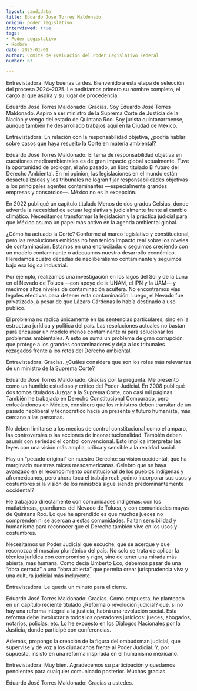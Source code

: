 ```yaml
---
layout: candidato
title: Eduardo José Torres Maldonado
origin: poder legislativo
interviewed: true
tags:
- Poder Legislativo
- Hombre
date: 2025-01-01
author: Comité de Evaluación del Poder Legislativo Federal
number: 63

---
```


Entrevistadora: Muy buenas tardes. Bienvenido a esta etapa de selección del proceso 2024–2025. Le pediríamos primero su nombre completo, el cargo al que aspira y su lugar de procedencia.

Eduardo José Torres Maldonado: Gracias. Soy Eduardo José Torres Maldonado. Aspiro a ser ministro de la Suprema Corte de Justicia de la Nación y vengo del estado de Quintana Roo. Soy jurista quintanarroense, aunque también he desarrollado trabajos aquí en la Ciudad de México.

Entrevistadora: En relación con la responsabilidad objetiva, ¿podría hablar sobre casos que haya resuelto la Corte en materia ambiental?

Eduardo José Torres Maldonado: El tema de responsabilidad objetiva en cuestiones medioambientales es de gran impacto global actualmente. Tuve la oportunidad de prologar, el año pasado, un libro titulado El futuro del Derecho Ambiental. En mi opinión, las legislaciones en el mundo están desactualizadas y los tribunales no logran fijar responsabilidades objetivas a los principales agentes contaminantes —especialmente grandes empresas y consorcios—. México no es la excepción.

En 2022 publiqué un capítulo titulado Menos de dos grados Celsius, donde advertía la necesidad de actuar legislativa y judicialmente frente al cambio climático. Necesitamos transformar la legislación y la práctica judicial para que México asuma un papel más activo en la agenda ambiental global.

¿Cómo ha actuado la Corte? Conforme al marco legislativo y constitucional, pero las resoluciones emitidas no han tenido impacto real sobre los niveles de contaminación. Estamos en una encrucijada: o seguimos creciendo con un modelo contaminante o adecuamos nuestro desarrollo económico. Heredamos cuatro décadas de neoliberalismo contaminante y seguimos bajo esa lógica industrial.

Por ejemplo, realizamos una investigación en los lagos del Sol y de la Luna en el Nevado de Toluca —con apoyo de la UNAM, el IPN y la UAM— y medimos altos niveles de contaminación acuífera. No encontramos vías legales efectivas para detener esta contaminación. Luego, el Nevado fue privatizado, a pesar de que Lázaro Cárdenas lo había destinado a uso público.

El problema no radica únicamente en las sentencias particulares, sino en la estructura jurídica y política del país. Las resoluciones actuales no bastan para encausar un modelo menos contaminante ni para solucionar los problemas ambientales. A esto se suma un problema de gran corrupción, que protege a los grandes contaminadores y deja a los tribunales rezagados frente a los retos del Derecho ambiental.

Entrevistadora: Gracias. ¿Cuáles considera que son los roles más relevantes de un ministro de la Suprema Corte?

Eduardo José Torres Maldonado: Gracias por la pregunta. Me presento como un humilde estudioso y crítico del Poder Judicial. En 2008 publiqué dos tomos titulados Juzgar a la Suprema Corte, con casi mil páginas. También he trabajado en Derecho Constitucional Comparado, pero enfocándonos en México, considero que los ministros deben transitar de un pasado neoliberal y tecnocrático hacia un presente y futuro humanista, más cercano a las personas.

No deben limitarse a los medios de control constitucional como el amparo, las controversias o las acciones de inconstitucionalidad. También deben asumir con seriedad el control convencional. Esto implica interpretar las leyes con una visión más amplia, crítica y sensible a la realidad social.

Hay un “pecado original” en nuestro Derecho: su visión occidental, que ha marginado nuestras raíces mesoamericanas. Celebro que se haya avanzado en el reconocimiento constitucional de los pueblos indígenas y afromexicanos, pero ahora toca el trabajo real: ¿cómo incorporar sus usos y costumbres si la visión de los ministros sigue siendo predominantemente occidental?

He trabajado directamente con comunidades indígenas: con los matlatzincas, guardianes del Nevado de Toluca, y con comunidades mayas de Quintana Roo. Lo que he aprendido es que muchos jueces no comprenden ni se acercan a estas comunidades. Faltan sensibilidad y humanismo para reconocer que el Derecho también vive en los usos y costumbres.

Necesitamos un Poder Judicial que escuche, que se acerque y que reconozca el mosaico pluriétnico del país. No solo se trata de aplicar la técnica jurídica con compromiso y rigor, sino de tener una mirada más abierta, más humana. Como decía Umberto Eco, debemos pasar de una “obra cerrada” a una “obra abierta” que permita crear jurisprudencia viva y una cultura judicial más incluyente.

Entrevistadora: Le queda un minuto para el cierre.

Eduardo José Torres Maldonado: Gracias. Como propuesta, he planteado en un capítulo reciente titulado ¿Reforma o revolución judicial? que, si no hay una reforma integral a la justicia, habrá una revolución social. Esta reforma debe involucrar a todos los operadores jurídicos: jueces, abogados, notarios, policías, etc. Lo he expuesto en los Diálogos Nacionales por la Justicia, donde participé con conferencias.

Además, propongo la creación de la figura del ombudsman judicial, que supervise y dé voz a los ciudadanos frente al Poder Judicial. Y, por supuesto, insisto en una reforma inspirada en el humanismo mexicano.

Entrevistadora: Muy bien. Agradecemos su participación y quedamos pendientes para cualquier comunicado posterior. Muchas gracias.

Eduardo José Torres Maldonado: Gracias a ustedes.

